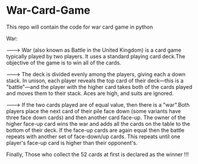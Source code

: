 # War-Card-Game
This repo will contain the code for war card game in python

War:

---> War (also known as Battle in the United Kingdom) is a card game typically played by two players. It uses a standard playing card deck.The objective of the game is to win all of the cards.
    
---> The deck is divided evenly among the players, giving each a down stack. In unison, each player reveals the top card of their deck—this is a "battle"—and the player with the higher card takes both of the cards played and moves them to their stack. Aces are high, and suits are ignored.
   
---> If the two cards played are of equal value, then there is a "war".Both players place the next card of their pile face down (some variants have three face down cards) and then another card face-up. The owner of the higher face-up card wins the war and adds all the cards on the table to the bottom of their deck. If the face-up cards are again equal then the battle repeats with another set of face-down/up cards. This repeats until one player's face-up card is higher than their opponent's.

Finally, Those who collect the 52 cards at first is declared as the winner !!!